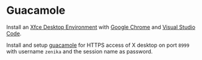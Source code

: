 # Guacamole

Install an [Xfce Desktop Environment](https://xfce.org/) with [Google Chrome](https://www.google.com/chrome/) and [Visual Studio Code](https://code.visualstudio.com/).

Install and setup [guacamole](https://guacamole.apache.org/) for HTTPS access of X desktop on port `8999` with username `zenika` and the session name as password.
